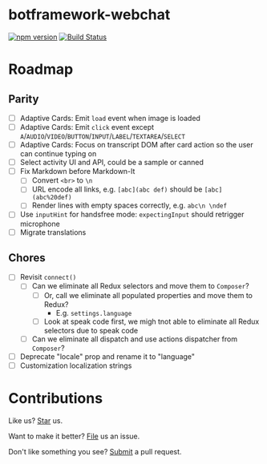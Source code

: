 # botframework-webchat

[![npm version](https://badge.fury.io/js/botframework-webchat.svg)](https://badge.fury.io/js/botframework-webchat) [![Build Status](https://travis-ci.org/Microsoft/BotFramework-WebChat.svg?branch=master)](https://travis-ci.org/Microsoft/BotFramework-WebChat)

# Roadmap

## Parity

- [ ] Adaptive Cards: Emit `load` event when image is loaded
- [ ] Adaptive Cards: Emit `click` event except `A`/`AUDIO`/`VIDEO`/`BUTTON`/`INPUT`/`LABEL`/`TEXTAREA`/`SELECT`
- [ ] Adaptive Cards: Focus on transcript DOM after card action so the user can continue typing on
- [ ] Select activity UI and API, could be a sample or canned
- [ ] Fix Markdown before Markdown-It
   - [ ] Convert `<br>` to `\n`
   - [ ] URL encode all links, e.g. `[abc](abc def)` should be `[abc](abc%20def)`
   - [ ] Render lines with empty spaces correctly, e.g. `abc\n \ndef`
- [ ] Use `inputHint` for handsfree mode: `expectingInput` should retrigger microphone
- [ ] Migrate translations

## Chores

- [ ] Revisit `connect()`
   - [ ] Can we eliminate all Redux selectors and move them to `Composer`?
      - [ ] Or, call we eliminate all populated properties and move them to Redux?
         - E.g. `settings.language`
      - [ ] Look at speak code first, we migh tnot able to eliminate all Redux selectors due to speak code
   - [ ] Can we eliminate all dispatch and use actions dispatcher from `Composer`?
- [ ] Deprecate "locale" prop and rename it to "language"
- [ ] Customization localization strings

# Contributions

Like us? [Star](https://github.com/Microsoft/BotFramework-WebChat/stargazers) us.

Want to make it better? [File](https://github.com/Microsoft/BotFramework-WebChat/issues) us an issue.

Don't like something you see? [Submit](https://github.com/Microsoft/BotFramework-WebChat/pulls) a pull request.
